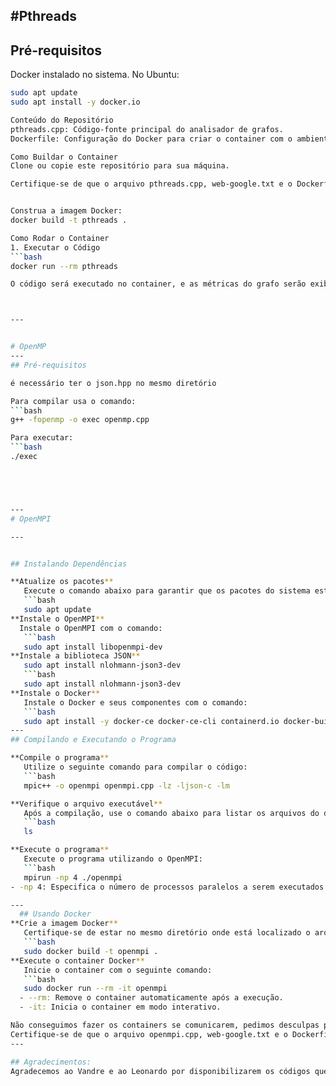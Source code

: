 #Pthreads
---
## Pré-requisitos
Docker instalado no sistema.
No Ubuntu:
```bash
sudo apt update
sudo apt install -y docker.io

Conteúdo do Repositório
pthreads.cpp: Código-fonte principal do analisador de grafos.
Dockerfile: Configuração do Docker para criar o container com o ambiente necessário.

Como Buildar o Container
Clone ou copie este repositório para sua máquina.

Certifique-se de que o arquivo pthreads.cpp, web-google.txt e o Dockerfile estão no mesmo diretório.


Construa a imagem Docker:
docker build -t pthreads .

Como Rodar o Container
1. Executar o Código
```bash
docker run --rm pthreads

O código será executado no container, e as métricas do grafo serão exibidas no terminal.



---


# OpenMP
---
## Pré-requisitos

é necessário ter o json.hpp no mesmo diretório

Para compilar usa o comando:
```bash
g++ -fopenmp -o exec openmp.cpp

Para executar:
```bash
./exec





---
# OpenMPI

---


## Instalando Dependências

**Atualize os pacotes**  
   Execute o comando abaixo para garantir que os pacotes do sistema estejam atualizados:  
   ```bash
   sudo apt update
**Instale o OpenMPI**
  Instale o OpenMPI com o comando:
   ```bash
   sudo apt install libopenmpi-dev 
**Instale a biblioteca JSON**
   sudo apt install nlohmann-json3-dev
   ```bash
   sudo apt install nlohmann-json3-dev
**Instale o Docker**
   Instale o Docker e seus componentes com o comando:
   ```bash
   sudo apt install -y docker-ce docker-ce-cli containerd.io docker-buildx-plugin docker-compose-plugin
---
## Compilando e Executando o Programa 

**Compile o programa**
   Utilize o seguinte comando para compilar o código:
   ```bash
   mpic++ -o openmpi openmpi.cpp -lz -ljson-c -lm

**Verifique o arquivo executável**
   Após a compilação, use o comando abaixo para listar os arquivos do diretório e verificar se o executável openmpi foi criado:
   ```bash
   ls

**Execute o programa**
   Execute o programa utilizando o OpenMPI:
   ```bash
   mpirun -np 4 ./openmpi
- -np 4: Especifica o número de processos paralelos a serem executados.

---
  ## Usando Docker
**Crie a imagem Docker**
   Certifique-se de estar no mesmo diretório onde está localizado o arquivo Dockerfile. Em seguida, crie a imagem Docker com o comando:
   ```bash
   sudo docker build -t openmpi .
**Execute o container Docker**
   Inicie o container com o seguinte comando:
   ```bash
   sudo docker run --rm -it openmpi
  - --rm: Remove o container automaticamente após a execução.
  - -it: Inicia o container em modo interativo.

Não conseguimos fazer os containers se comunicarem, pedimos desculpas por isso.
Certifique-se de que o arquivo openmpi.cpp, web-google.txt e o Dockerfile estão no mesmo diretório.
---

## Agradecimentos:
Agradecemos ao Vandre e ao Leonardo por disponibilizarem os códigos que serviram como base e aplicação na atividade solicitada pelo professor. Agradecemos também ao professor Alysson pela paciência e pela ajuda em todos os momentos. 
